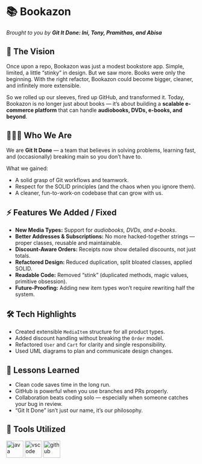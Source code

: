# 📚 Bookazon

*Brought to you by **Git It Done: Ini, Tony, Pramithas, and Abisa***

## 🌟 The Vision

Once upon a repo, Bookazon was just a modest bookstore app. Simple, limited, a little “stinky” in design. But we saw more. Books were only the beginning. With the right refactor, Bookazon could become bigger, cleaner, and infinitely more extensible.

So we rolled up our sleeves, fired up GitHub, and transformed it. Today, Bookazon is no longer just about books — it’s about building a **scalable e-commerce platform** that can handle **audiobooks, DVDs, e-books, and beyond**.

## 🧑‍🤝‍🧑 Who We Are

We are **Git It Done** — a team that believes in solving problems, learning fast, and (occasionally) breaking main so you don’t have to.

What we gained:

* A solid grasp of Git workflows and teamwork.
* Respect for the SOLID principles (and the chaos when you ignore them).
* A cleaner, fun-to-work-on codebase that can grow with us.

## ⚡ Features We Added / Fixed

* **New Media Types:** Support for *audiobooks, DVDs, and e-books*.
* **Better Addresses & Subscriptions:** No more hacked-together strings — proper classes, reusable and maintainable.
* **Discount-Aware Orders:** Receipts now show detailed discounts, not just totals.
* **Refactored Design:** Reduced duplication, split bloated classes, applied SOLID.
* **Readable Code:** Removed “stink” (duplicated methods, magic values, primitive obsession).
* **Future-Proofing:** Adding new item types won’t require rewriting half the system.


## 🛠️ Tech Highlights

* Created extensible `MediaItem` structure for all product types.
* Added discount handling without breaking the `Order` model.
* Refactored `User` and `Cart` for clarity and single responsibility.
* Used UML diagrams to plan and communicate design changes.

## 📖 Lessons Learned

* Clean code saves time in the long run.
* GitHub is powerful when you use branches and PRs properly.
* Collaboration beats coding solo — especially when someone catches your bug in review.
* “Git It Done” isn’t just our name, it’s our philosophy.


## 🚀 Tools Utilized 
<p align="left">
<img src="https://cdn.jsdelivr.net/gh/devicons/devicon/icons/vscode/vscode-original.svg" alt="java" width="45" height="45"/>
<img src="https://cdn.jsdelivr.net/gh/devicons/devicon/icons/java/java-original.svg" alt="vscode" width="45" height="45"/>
<img src="https://cdn.jsdelivr.net/gh/devicons/devicon/icons/github/github-original.svg" alt="github" width="45" height="45"/>



